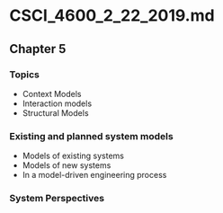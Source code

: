 # CSCI_4600_2_22_2019.md

## Chapter 5

### Topics

* Context Models
* Interaction models
* Structural Models

### Existing and planned system models

* Models of existing systems
* Models of new systems
* In a model-driven engineering process

### System Perspectives